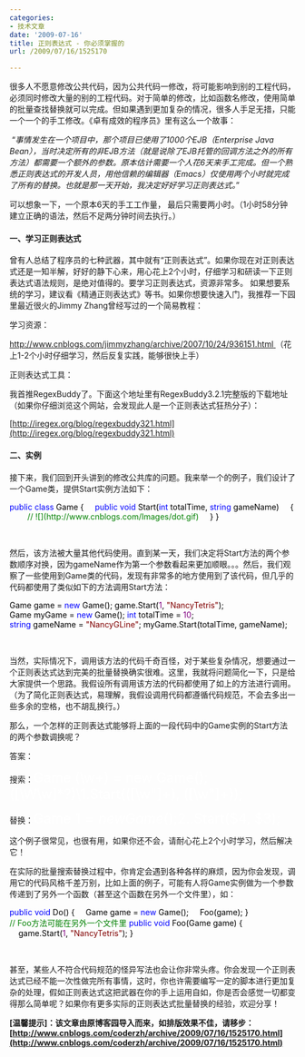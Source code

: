 ```yaml
---
categories:
- 技术文章
date: '2009-07-16'
title: 正则表达式 - 你必须掌握的
url: /2009/07/16/1525170

---
```



很多人不愿意修改公共代码，因为公共代码一修改，将可能影响到别的工程代码，必须同时修改大量的别的工程代码。对于简单的修改，比如函数名修改，使用简单的批量查找替换就可以完成。但如果遇到更加复杂的情况，很多人手足无措，只能一个一个的手工修改。《卓有成效的程序员》里有这么一个故事：

&nbsp;&#8220;_事情发生在一个项目中，那个项目已使用了1000个EJB（Enterprise Java Bean），当时决定所有的非EJB方法（就是说除了EJB托管的回调方法之外的所有方法）都需要一个额外的参数。原本估计需要一个人花6天来手工完成。但一个熟悉正则表达式的开发人员，用他信赖的编辑器（Emacs）仅使用两个小时就完成了所有的替换。也就是那一天开始，我决定好好学习正则表达式。_&#8221;

可以想象一下，一个原本6天的手工工作量， 最后只需要两小时。（1小时58分钟建立正确的语法，然后不足两分钟时间去执行。）

#### 一、学习正则表达式

曾有人总结了程序员的七种武器，其中就有&#8220;正则表达式&#8221;。如果你现在对正则表达式还是一知半解，好好的静下心来，用心花上2个小时，仔细学习和研读一下正则表达式语法规则，是绝对值得的。要学习正则表达式，资源非常多。 如果想要系统的学习，建议看《<span class="red14">精通正则表达式</span>》等书。如果你想要快速入门，我推荐一下园里最近很火的Jimmy Zhang曾经写过的一个简易教程：

学习资源：
  
[http://www.cnblogs.com/jimmyzhang/archive/2007/10/24/936151.html ](http://www.cnblogs.com/jimmyzhang/archive/2007/10/24/936151.html)（花上1-2个小时仔细学习，然后反复实践，能够很快上手）

 正则表达式工具：

我首推RegexBuddy了。下面这个地址里有RegexBuddy3.2.1完整版的下载地址（如果你仔细浏览这个网站，会发现此人是一个正则表达式狂热分子）：
  
[http://iregex.org/blog/regexbuddy321.html](http://iregex.org/blog/regexbuddy321.html)

#### 二、实例

接下来，我们回到开头讲到的修改公共库的问题。我来举一个的例子，我们设计了一个Game类，提供Start实例方法如下：

<div class="cnblogs_code"><span style="color: #0000ff;">public</span><span style="color: #000000;">&nbsp;</span><span style="color: #0000ff;">class</span><span style="color: #000000;">&nbsp;Game
{
&nbsp;&nbsp;&nbsp;&nbsp;</span><span style="color: #0000ff;">public</span><span style="color: #000000;">&nbsp;</span><span style="color: #0000ff;">void</span><span style="color: #000000;">&nbsp;Start(</span><span style="color: #0000ff;">int</span><span style="color: #000000;">&nbsp;totalTime,&nbsp;</span><span style="color: #0000ff;">string</span><span style="color: #000000;">&nbsp;gameName)
&nbsp;&nbsp;&nbsp;&nbsp;{
&nbsp;&nbsp;&nbsp;&nbsp;&nbsp;&nbsp;&nbsp;&nbsp;</span><span style="color: #008000;">//</span><span style="color: #008000;">&nbsp;![](http://www.cnblogs.com/Images/dot.gif)</span><span style="color: #008000;">
</span><span style="color: #000000;">&nbsp;&nbsp;&nbsp;&nbsp;}
}</span></div>

&nbsp;

然后，该方法被大量其他代码使用。直到某一天，我们决定将Start方法的两个参数顺序对换，因为gameName作为第一个参数看起来更加顺眼。。。然后，我们观察了一些使用到Game类的代码，发现有非常多的地方使用到了该代码，但几乎的代码都使用了类似如下的方法调用Start方法：

<div class="cnblogs_code"><span style="color: #000000;">Game&nbsp;game&nbsp;</span><span style="color: #000000;">=</span><span style="color: #000000;">&nbsp;</span><span style="color: #0000ff;">new</span><span style="color: #000000;">&nbsp;Game();
game.Start(</span><span style="color: #800080;">1</span><span style="color: #000000;">,&nbsp;</span><span style="color: #800000;">"</span><span style="color: #800000;">NancyTetris</span><span style="color: #800000;">"</span><span style="color: #000000;">);
<br />
Game&nbsp;myGame&nbsp;</span><span style="color: #000000;">=</span><span style="color: #000000;">&nbsp;</span><span style="color: #0000ff;">new</span><span style="color: #000000;">&nbsp;Game();
</span><span style="color: #0000ff;">int</span><span style="color: #000000;">&nbsp;totalTime&nbsp;</span><span style="color: #000000;">=</span><span style="color: #000000;">&nbsp;</span><span style="color: #800080;">10</span><span style="color: #000000;">;
</span><span style="color: #0000ff;">string</span><span style="color: #000000;">&nbsp;gameName&nbsp;</span><span style="color: #000000;">=</span><span style="color: #000000;">&nbsp;</span><span style="color: #800000;">"</span><span style="color: #800000;">NancyGLine</span><span style="color: #800000;">"</span><span style="color: #000000;">;
myGame.Start(totalTime,&nbsp;gameName);</span></div>

&nbsp;

当然，实际情况下，调用该方法的代码千奇百怪，对于某些复杂情况，想要通过一个正则表达式达到完美的批量替换确实很难。这里，我就将问题简化一下，只是给大家提供一个思路。我假设所有调用该方法的代码都使用了如上的方法进行调用。（为了简化正则表达式，易理解，我假设调用代码都遵循代码规范，不会去多出一些多余的空格，也不胡乱换行。）

那么，一个怎样的正则表达式能够将上面的一段代码中的Game实例的Start方法的两个参数调换呢？

答案：

搜索：<span style="font-size: 18pt; color: #ffffff;">Game (\w+) = new Game\(\);([\W\w]*?)\1.Start\(([\w\"]+), ([\w\"]+)\);</span>

替换：<span style="font-size: 18pt; color: #ffffff;">Game $1 = new Game();$2..Start($4, $3);</span>

这个例子很常见，也很有用，如果你还不会，请耐心花上2个小时学习，然后解决它！ 

在实际的批量搜索替换过程中，你肯定会遇到各种各样的麻烦，因为你会发现，调用它的代码风格千差万别，比如上面的例子，可能有人将Game实例做为一个参数传递到了另外一个函数（甚至这个函数在另外一个文件里），如：

<div class="cnblogs_code"><span style="color: #0000ff;">public</span><span style="color: #000000;">&nbsp;</span><span style="color: #0000ff;">void</span><span style="color: #000000;">&nbsp;Do()
{
&nbsp;&nbsp;&nbsp;&nbsp;Game&nbsp;game&nbsp;</span><span style="color: #000000;">=</span><span style="color: #000000;">&nbsp;</span><span style="color: #0000ff;">new</span><span style="color: #000000;">&nbsp;Game();
&nbsp;&nbsp;&nbsp;&nbsp;Foo(game);
}
<br />
</span><span style="color: #008000;">//</span><span style="color: #008000;">&nbsp;Foo方法可能在另外一个文件里</span><span style="color: #008000;">
</span><span style="color: #0000ff;">public</span><span style="color: #000000;">&nbsp;</span><span style="color: #0000ff;">void</span><span style="color: #000000;">&nbsp;Foo(Game&nbsp;game)
{
&nbsp;&nbsp;&nbsp;&nbsp;game.Start(</span><span style="color: #800080;">1</span><span style="color: #000000;">,&nbsp;</span><span style="color: #800000;">"</span><span style="color: #800000;">NancyTetris</span><span style="color: #800000;">"</span><span style="color: #000000;">);
}</span></div>

&nbsp;

甚至，某些人不符合代码规范的怪异写法也会让你非常头疼。你会发现一个正则表达式已经不能一次性做完所有事情，这时，你也许需要编写一定的脚本进行更加复杂的处理，假如正则表达式这把武器在你的手上运用自如，你是否会感觉一切都变得那么简单呢？如果你有更多实际的正则表达式批量替换的经验，欢迎分享！

**[温馨提示]：该文章由原博客园导入而来，如排版效果不佳，请移步：[http://www.cnblogs.com/coderzh/archive/2009/07/16/1525170.html](http://www.cnblogs.com/coderzh/archive/2009/07/16/1525170.html)**